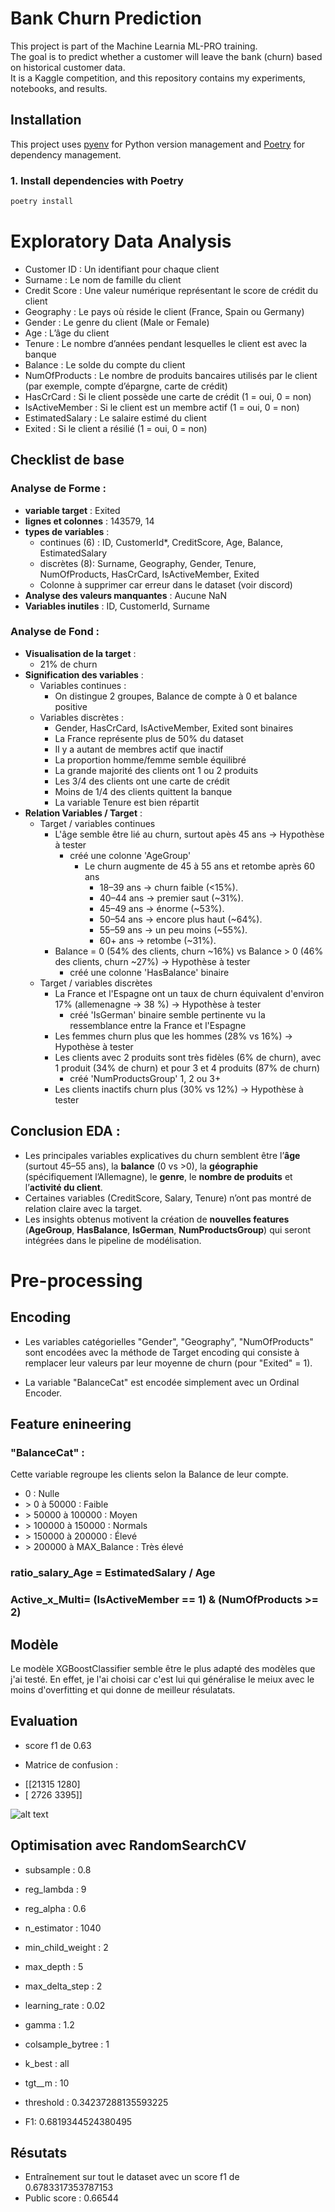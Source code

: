 # Bank Churn Prediction

This project is part of the Machine Learnia ML-PRO training.  
The goal is to predict whether a customer will leave the bank (churn) based on historical customer data.  
It is a Kaggle competition, and this repository contains my experiments, notebooks, and results.

## Installation

This project uses [pyenv](https://github.com/pyenv/pyenv) for Python version management and [Poetry](https://python-poetry.org/) for dependency management.

### 1. Install dependencies with Poetry
```bash
poetry install
```

# Exploratory Data Analysis

*  Customer ID : Un identifiant pour chaque client
*    Surname : Le nom de famille du client
*    Credit Score : Une valeur numérique représentant le score de crédit du client
*    Geography : Le pays où réside le client (France, Spain ou Germany)
*    Gender : Le genre du client (Male or Female)
*    Age : L’âge du client
*    Tenure : Le nombre d’années pendant lesquelles le client est avec la banque
*    Balance : Le solde du compte du client
*    NumOfProducts : Le nombre de produits bancaires utilisés par le client (par exemple, compte d’épargne, carte de crédit)
*    HasCrCard : Si le client possède une carte de crédit (1 = oui, 0 = non)
*    IsActiveMember : Si le client est un membre actif (1 = oui, 0 = non)
*    EstimatedSalary : Le salaire estimé du client
*    Exited : Si le client a résilié (1 = oui, 0 = non)

## Checklist de base
### Analyse de Forme :
*   **variable target** : Exited
*   **lignes et colonnes** : 143579, 14
*   **types de variables** : 
    *   continues (6) : ID, CustomerId*, CreditScore, Age, Balance, EstimatedSalary
    *   discrètes (8): Surname, Geography, Gender, Tenure, NumOfProducts, HasCrCard, IsActiveMember, Exited
    *   Colonne à supprimer car erreur dans le dataset (voir discord)
*   **Analyse des valeurs manquantes** : Aucune NaN
*   **Variables inutiles** : ID, CustomerId, Surname

### Analyse de Fond :
*   **Visualisation de la target** :
    -   21% de churn
*   **Signification des variables** :
    * Variables continues :
        - On distingue 2 groupes, Balance de compte à 0 et balance positive
    * Variables discrètes : 
        - Gender, HasCrCard, IsActiveMember, Exited sont binaires
        - La France représente plus de 50% du dataset
        - Il y a autant de membres actif que inactif
        - La proportion homme/femme semble équilibré
        - La grande majorité des clients ont 1 ou 2 produits
        - Les 3/4 des clients ont une carte de crédit
        - Moins de 1/4 des clients quittent la banque
        - La variable Tenure est bien répartit 
*   **Relation Variables / Target** :
    * Target / variables continues
        - L'âge semble être lié au churn, surtout apès 45 ans -> Hypothèse à tester
            - créé une colonne 'AgeGroup'
                - Le churn augmente de 45 à 55 ans et retombe après 60 ans
                    - 18–39 ans → churn faible (<15%).
                    - 40–44 ans → premier saut (~31%).
                    - 45–49 ans → énorme (~53%).
                    - 50–54 ans → encore plus haut (~64%).
                    - 55–59 ans → un peu moins (~55%).
                    - 60+ ans → retombe (~31%).
        - Balance = 0 (54% des clients, churn ~16%) vs Balance > 0 (46% des clients, churn ~27%) → Hypothèse à tester
            - créé une colonne 'HasBalance' binaire
    * Target / variables discrètes
        - La France et l'Espagne ont un taux de churn équivalent d'environ 17% (allemenagne -> 38 %) → Hypothèse à tester
            - créé 'IsGerman' binaire semble pertinente vu la ressemblance entre la France et l'Espagne
        - Les femmes churn plus que les hommes (28% vs 16%) → Hypothèse à tester
        - Les clients avec 2 produits sont très fidèles (6% de churn), avec 1 produit (34% de churn) et pour 3 et 4 produits (87% de churn)
            - créé 'NumProductsGroup' 1, 2 ou 3+
        - Les clients inactifs churn plus (30% vs 12%) → Hypothèse à tester

## **Conclusion EDA :**
* Les principales variables explicatives du churn semblent être l’**âge** (surtout 45–55 ans), la **balance** (0 vs >0), la **géographie** (spécifiquement l’Allemagne), le **genre**, le **nombre de produits** et l’**activité du client**.
* Certaines variables (CreditScore, Salary, Tenure) n’ont pas montré de relation claire avec la target.
* Les insights obtenus motivent la création de **nouvelles features** (**AgeGroup**, **HasBalance**, **IsGerman**, **NumProductsGroup**) qui seront intégrées dans le pipeline de modélisation.

# Pre-processing

## Encoding

* Les variables catégorielles "Gender", "Geography", "NumOfProducts" sont encodées avec la méthode de Target encoding qui consiste à remplacer leur valeurs par leur moyenne de churn (pour "Exited" = 1).

* La variable "BalanceCat" est encodée simplement avec un Ordinal Encoder.

## Feature enineering

### "BalanceCat" :
Cette variable regroupe les clients selon la Balance de leur compte.
-   0                       : Nulle
- \> 0 à  50000              : Faible
- \> 50000 à 100000          : Moyen
- \> 100000 à 150000         : Normals
- \> 150000 à 200000         : Élevé
- \> 200000 à MAX_Balance    : Très élevé

### ratio_salary_Age = EstimatedSalary / Age

### Active_x_Multi= (IsActiveMember == 1) & (NumOfProducts >= 2)

## Modèle

Le modèle XGBoostClassifier semble être le plus adapté des modèles que j'ai testé. En effet, je l'ai choisi car c'est lui qui généralise le meiux avec le moins d'overfitting et qui donne de meilleur résulatats.

## Evaluation
* score f1 de 0.63

* Matrice de confusion :

- [[21315  1280]
-  [ 2726  3395]]

![alt text](image.png)

## Optimisation avec RandomSearchCV

- subsample : 0.8
- reg_lambda : 9
- reg_alpha : 0.6
- n_estimator : 1040
- min_child_weight : 2
- max_depth : 5
- max_delta_step : 2
- learning_rate : 0.02
- gamma : 1.2
- colsample_bytree : 1
- k_best : all
- tgt__m : 10

- threshold : 0.34237288135593225
- F1: 0.6819344524380495

## Résutats

- Entraînement sur tout le dataset avec un score f1 de 0.6783317353787153
- Public score : 0.66544
